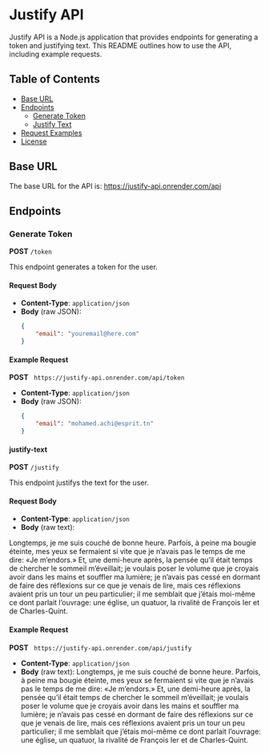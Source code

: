 # Justify API

Justify API is a Node.js application that provides endpoints for generating a token and justifying text. This README outlines how to use the API, including example requests.

## Table of Contents

- [Base URL](#base-url)
- [Endpoints](#endpoints)
  - [Generate Token](#generate-token)
  - [Justify Text](#justify-text)
- [Request Examples](#request-examples)
- [License](#license)

## Base URL

The base URL for the API is:
https://justify-api.onrender.com/api


## Endpoints

### Generate Token

**POST** `/token`

This endpoint generates a token for the user.

#### Request Body

- **Content-Type**: `application/json`
- **Body** (raw JSON):
  ```json
  {
      "email": "youremail@here.com"
  }
 #### Example Request

**POST** ` https://justify-api.onrender.com/api/token`
- **Content-Type**: `application/json`
- **Body** (raw JSON):
  ```json
  {
      "email": "mohamed.achi@esprit.tn"
  }

#### justify-text

**POST** `/justify`

This endpoint justifys the text for the user.

#### Request Body

- **Content-Type**: `application/json`
- **Body** (raw text):
 
 Longtemps, je me suis couché de bonne heure. Parfois, à peine ma bougie éteinte, mes yeux se fermaient si vite que je n’avais pas le temps de me dire: «Je m’endors.» 
Et, une demi-heure après, la pensée qu’il était temps de chercher le sommeil m’éveillait; je voulais poser le volume que je croyais avoir dans les mains et souffler ma lumière; je n’avais pas cessé en dormant de faire des réflexions sur ce que je venais de lire, mais ces réflexions avaient pris un tour un peu particulier; il me semblait que j’étais moi-même ce dont parlait l’ouvrage: une église, un quatuor, la rivalité de François Ier et de Charles-Quint.


#### Example Request

**POST** ` https://justify-api.onrender.com/api/justify`
- **Content-Type**: `application/json`
- **Body** (raw text):
  Longtemps, je me suis couché de bonne heure. Parfois, à peine ma bougie éteinte, mes yeux se fermaient si vite que je n’avais pas le temps de me dire: «Je m’endors.» 
Et, une demi-heure après, la pensée qu’il était temps de chercher le sommeil m’éveillait; je voulais poser le volume que je croyais avoir dans les mains et souffler ma lumière; je n’avais pas cessé en dormant de faire des réflexions sur ce que je venais de lire, mais ces réflexions avaient pris un tour un peu particulier; il me semblait que j’étais moi-même ce dont parlait l’ouvrage: une église, un quatuor, la rivalité de François Ier et de Charles-Quint.
